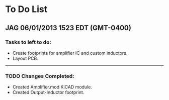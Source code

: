 # To Do List

## JAG 06/01/2013 1523 EDT (GMT-0400)

### Tasks to left to do:

* Create footprints for amplifier IC and custom inductors.
* Layout PCB.

----------

### TODO Changes Completed:

* Created Amplifier.mod KiCAD module.
* Created Output-Inductor footprint.

